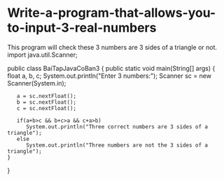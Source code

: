 # Write-a-program-that-allows-you-to-input-3-real-numbers
This program will check these 3 numbers are 3 sides of a triangle or not.
import java.util.Scanner;

public class BaiTapJavaCoBan3 {
    public static void main(String[] args)
    {
       float a, b, c;
       System.out.println("Enter 3 numbers:");
       Scanner sc = new Scanner(System.in);

       a = sc.nextFloat();
       b = sc.nextFloat();
       c = sc.nextFloat();

       if(a+b>c && b+c>a && c+a>b)
          System.out.println("Three correct numbers are 3 sides of a triangle");
       else
          System.out.println("Three numbers are not the 3 sides of a triangle");
    }
}
